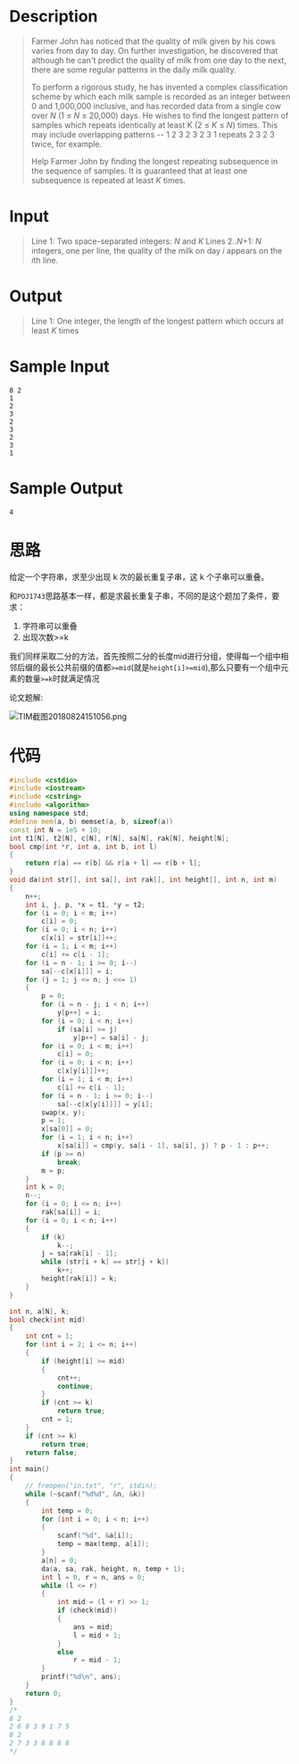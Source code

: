 # Description

> Farmer John has noticed that the quality of milk given by his cows varies from day to day. On further investigation, he discovered that although he can't predict the quality of milk from one day to the next, there are some regular patterns in the daily milk quality.
>
> To perform a rigorous study, he has invented a complex classification scheme by which each milk sample is recorded as an integer between 0 and 1,000,000 inclusive, and has recorded data from a single cow over *N* (1 ≤ *N* ≤ 20,000) days. He wishes to find the longest pattern of samples which repeats identically at least K (2 ≤ *K* ≤ *N*) times. This may include overlapping patterns -- 1 2 3 2 3 2 3 1 repeats 2 3 2 3 twice, for example.
>
> Help Farmer John by finding the longest repeating subsequence in the sequence of samples. It is guaranteed that at least one subsequence is repeated at least *K* times.

# Input

> Line 1: Two space-separated integers: *N* and *K* 
> Lines 2..*N*+1: *N* integers, one per line, the quality of the milk on day *i* appears on the *i*th line.

# Output

> Line 1: One integer, the length of the longest pattern which occurs at least *K* times

# Sample Input

```
8 2
1
2
3
2
3
2
3
1
```

# Sample Output

```
4
```

 # 思路

给定一个字符串，求至少出现 k 次的最长重复子串，这 k 个子串可以重叠。

和`POJ1743`思路基本一样，都是求最长重复子串，不同的是这个题加了条件，要求：

1. 字符串可以重叠
2. 出现次数>=k

我们同样采取二分的方法，首先按照二分的长度mid进行分组，使得每一个组中相邻后缀的最长公共前缀的值都`>=mid`(就是`height[i]>=mid`),那么只要有一个组中元素的数量`>=k`时就满足情况

论文题解:

![TIM截图20180824151056.png](https://i.loli.net/2018/08/24/5b7faf95b71d7.png)

# 代码

```cpp
#include <cstdio>
#include <iostream>
#include <cstring>
#include <algorithm>
using namespace std;
#define mem(a, b) memset(a, b, sizeof(a))
const int N = 1e5 + 10;
int t1[N], t2[N], c[N], r[N], sa[N], rak[N], height[N];
bool cmp(int *r, int a, int b, int l)
{
    return r[a] == r[b] && r[a + l] == r[b + l];
}
void da(int str[], int sa[], int rak[], int height[], int n, int m)
{
    n++;
    int i, j, p, *x = t1, *y = t2;
    for (i = 0; i < m; i++)
        c[i] = 0;
    for (i = 0; i < n; i++)
        c[x[i] = str[i]]++;
    for (i = 1; i < m; i++)
        c[i] += c[i - 1];
    for (i = n - 1; i >= 0; i--)
        sa[--c[x[i]]] = i;
    for (j = 1; j <= n; j <<= 1)
    {
        p = 0;
        for (i = n - j; i < n; i++)
            y[p++] = i;
        for (i = 0; i < n; i++)
            if (sa[i] >= j)
                y[p++] = sa[i] - j;
        for (i = 0; i < m; i++)
            c[i] = 0;
        for (i = 0; i < n; i++)
            c[x[y[i]]]++;
        for (i = 1; i < m; i++)
            c[i] += c[i - 1];
        for (i = n - 1; i >= 0; i--)
            sa[--c[x[y[i]]]] = y[i];
        swap(x, y);
        p = 1;
        x[sa[0]] = 0;
        for (i = 1; i < n; i++)
            x[sa[i]] = cmp(y, sa[i - 1], sa[i], j) ? p - 1 : p++;
        if (p >= n)
            break;
        m = p;
    }
    int k = 0;
    n--;
    for (i = 0; i <= n; i++)
        rak[sa[i]] = i;
    for (i = 0; i < n; i++)
    {
        if (k)
            k--;
        j = sa[rak[i] - 1];
        while (str[i + k] == str[j + k])
            k++;
        height[rak[i]] = k;
    }
}

int n, a[N], k;
bool check(int mid)
{
    int cnt = 1;
    for (int i = 2; i <= n; i++)
    {
        if (height[i] >= mid)
        {
            cnt++;
            continue;
        }
        if (cnt >= k)
            return true;
        cnt = 1;
    }
    if (cnt >= k)
        return true;
    return false;
}
int main()
{
    // freopen("in.txt", "r", stdin);
    while (~scanf("%d%d", &n, &k))
    {
        int temp = 0;
        for (int i = 0; i < n; i++)
        {
            scanf("%d", &a[i]);
            temp = max(temp, a[i]);
        }
        a[n] = 0;
        da(a, sa, rak, height, n, temp + 1);
        int l = 0, r = n, ans = 0;
        while (l <= r)
        {
            int mid = (l + r) >> 1;
            if (check(mid))
            {
                ans = mid;
                l = mid + 1;
            }
            else
                r = mid - 1;
        }
        printf("%d\n", ans);
    }
    return 0;
}
/*
8 2
2 6 8 3 9 1 7 5 
8 2
2 7 3 3 8 8 8 8 
*/
```

